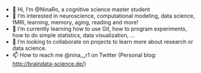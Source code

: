 - 👋 Hi, I’m @NinaRo,  a cognitive science master student 
- 👀 I’m interested in neuroscience, computational modeling, data science, fMRI, learning, memory, aging, reading and more! 
- 🌱 I’m currently learning how to use Git, how to program experiments, how to do simple statistics, data visualization, ...
- 💞️ I’m looking to collaborate on projects to learn more about research or data science. 
- 📫 How to reach me @nina__r1 on Twitter (Personal blog: http://braindata-science.de/)

<!---
NinaRo/NinaRo is a ✨ special ✨ repository because its `README.md` (this file) appears on your GitHub profile.
You can click the Preview link to take a look at your changes.
--->
